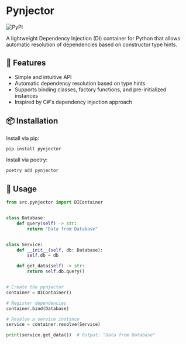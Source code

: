 # Pynjector
![PyPI](https://img.shields.io/pypi/v/pynjector?style=flat-square)

A lightweight Dependency Injection (DI) container for Python that allows automatic resolution of dependencies based on constructor type hints.

## 🚀 Features
- Simple and intuitive API
- Automatic dependency resolution based on type hints
- Supports binding classes, factory functions, and pre-initialized instances
- Inspired by C#'s dependency injection approach

## 📦 Installation

Install via pip:

```sh
pip install pynjector
```

Install via poetry:

```sh
poetry add pynjector
```

## 🎯 Usage

```python
from src.pynjector import DIContainer


class Database:
    def query(self) -> str:
        return "Data from Database"


class Service:
    def __init__(self, db: Database):
        self.db = db

    def get_data(self) -> str:
        return self.db.query()


# Create the pynjector
container = DIContainer()

# Register dependencies
container.bind(Database)

# Resolve a service instance
service = container.resolve(Service)

print(service.get_data())  # Output: "Data from Database"
```
